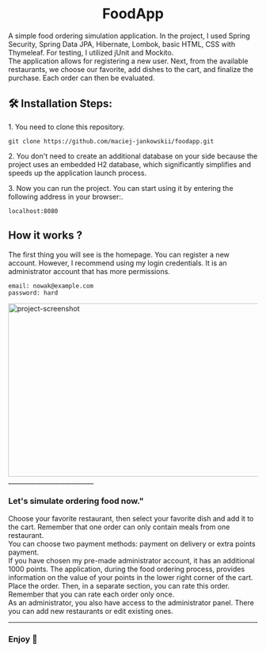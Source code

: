 <h1 align="center" id="title">FoodApp</h1>

<p id="description">A simple food ordering simulation application. 
  In the project, I used Spring Security, Spring Data JPA, Hibernate, Lombok, basic HTML, CSS with Thymeleaf. For testing, I utilized jUnit and Mockito.</br>
  The application allows for registering a new user. Next, from the available restaurants, we choose our favorite, add dishes to the cart, and finalize the purchase. 
  Each order can then be evaluated.</p>

<h2>🛠️ Installation Steps:</h2>

<p>1. You need to clone this repository.</p>

```
git clone https://github.com/maciej-jankowskii/foodapp.git
```

<p>2. You don't need to create an additional database on your side because the project uses an embedded H2 database, which significantly simplifies and speeds up the application launch process.</p>

<p>3. Now you can run the project. You can start using it by entering the following address in your browser:.</p>

```
localhost:8080
```

<h2>How it works ?</h2>
<p> 
  The first thing you will see is the homepage. You can register a new account. However, I recommend using my login credentials. It is an administrator account that has more permissions.
</p>

`````
email: nowak@example.com
password: hard
`````

<img src="https://github.com/maciej-jankowskii/foodapp/blob/32a2c9100dfe1f54bbad2158ae8bcda7a1076eba/foodapp.png" alt="project-screenshot" width="600" height="350/">
___________________________
<h3>Let's simulate ordering food now."</h3>
<p>
Choose your favorite restaurant, then select your favorite dish and add it to the cart. Remember that one order can only contain meals from one restaurant. </br>
You can choose two payment methods: payment on delivery or extra points payment.</br>
If you have chosen my pre-made administrator account, it has an additional 1000 points. The application, during the food ordering process, provides information on the value of your points in the lower right corner of the cart.
</br>
Place the order. Then, in a separate section, you can rate this order. Remember that you can rate each order only once.
</br>
As an administrator, you also have access to the administrator panel. There you can add new restaurants or edit existing ones.
</p>
  
___________________________
<h3>Enjoy 👋 </h3>

